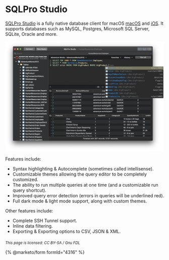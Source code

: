
# SQLPro Studio

[SQLPro Studio](https://sqlprostudio.com/) is a fully native database client for macOS [macOS](https://sqlprostudio.com/) and [iOS](https://apps.apple.com/app/sqlpro-studio-database-client/id1273366668). It supports databases such as MySQL, Postgres, Microsoft SQL Server, SQLite, Oracle and more.


![SQLPro UI](../../.gitbook/assets/sqlpro-studio/+image/SQLProUI.png "SQLPro UI")


Features include:


* Syntax highlighting & Autocomplete (sometimes called intellisense).
* Customizable themes allowing the query editor to be completely customized.
* The ability to run multiple queries at one time (and a customizable run query shortcut).
* Improved query error detection (errors in queries will be underlined red).
* Full dark mode & light mode support, along with custom themes.


Other features include:


* Complete SSH Tunnel support.
* Inline data filtering.
* Exporting & Exporting options to CSV, JSON & XML.


<sub>_This page is licensed: CC BY-SA / Gnu FDL_</sub>


{% @marketo/form formId="4316" %}
